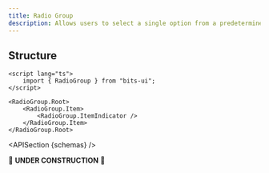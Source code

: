 ```yaml
---
title: Radio Group
description: Allows users to select a single option from a predetermined set of choices.
---
```


<script>
	import { APISection, ComponentPreview, RadioGroupDemo } from '@/components'
	export let schemas;
</script>

<ComponentPreview name="radio-group-demo" comp="RadioGroup">

<RadioGroupDemo slot="preview" />

</ComponentPreview>

## Structure

```svelte
<script lang="ts">
	import { RadioGroup } from "bits-ui";
</script>

<RadioGroup.Root>
	<RadioGroup.Item>
		<RadioGroup.ItemIndicator />
	</RadioGroup.Item>
</RadioGroup.Root>
```

<APISection {schemas} />

🚧 **UNDER CONSTRUCTION** 🚧
